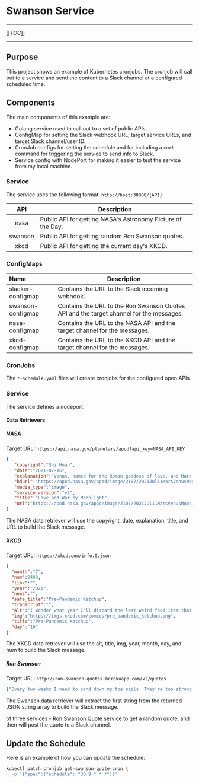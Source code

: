 # Swanson Service
***

[[_TOC_]]

***

## Purpose

This project shows an example of Kubernetes cronjobs. The cronjob will call out to a service and send the content to a Slack channel at a configured scheduled time.

## Components

The main components of this example are:

- Golang service used to call out to a set of public APIs.
- ConfigMap for setting the Slack webhook URL, target service URLs, and target Slack channel/user ID. 
- CronJob configs for setting the schedule and for including a `curl` command for triggering the service to send info to Slack.
- Service config with NodePort for making it easier to test the service from my local machine.


### Service

The service uses the following format: `http://host:30080/{API}`

| API | Description |
|:---:|---|
| nasa | Public API for getting NASA's Astronomy Picture of the Day. |
| swanson | Public API for getting random Ron Swanson quotes. |
| xkcd | Public API for getting the current day's XKCD. |

### ConfigMaps

| Name | Description |
|:---|---|
| slacker-configmap | Contains the URL to the Slack incoming webhook. |
| swanson-configmap | Contains the URL to the Ron Swanson Quotes API and the target channel for the messages. |
| nasa-configmap | Contains the URL to the NASA API and the target channel for the messages. |
| xkcd-configmap | Contains the URL to the XKCD API and the target channel for the messages. |

### CronJobs

The `*-schedule.yaml` files will create cronjobs for the configured open APIs.

### Service

The service defines a nodeport.

#### Data Retrievers

##### NASA

Target URL: `https://api.nasa.gov/planetary/apod?api_key=NASA_API_KEY`

```json
{
   "copyright":"Shi Huan",
   "date":"2021-07-16",
   "explanation":"Venus, named for the Roman goddess of love, and Mars, the war god's namesake, come together by moonlight in this serene skyview, recorded on July 11 from Lualaba province, Democratic Republic of Congo, planet Earth. Taken in the western twilight sky shortly after sunset the exposure also records earthshine illuminating the otherwise dark surface of the young crescent Moon. Of course the Moon has moved on. Venus still shines in the west though as the evening star, third brightest object in Earth's sky, after the Sun and the Moon itself. Seen here above a brilliant Venus, Mars moved even closer to the brighter planet and by July 13 could be seen only about a Moon's width away. Mars has since slowly wandered away from much brighter Venus in the twilight, but both are sliding toward bright star Regulus. Alpha star of the constellation Leo, Regulus lies off the top of this frame and anticipates a visit from Venus and then Mars in twilight skies of the coming days.",
   "hdurl":"https://apod.nasa.gov/apod/image/2107/2021Jul11MarsVenusMoon_ShiHuan.jpg",
   "media_type":"image",
   "service_version":"v1",
   "title":"Love and War by Moonlight",
   "url":"https://apod.nasa.gov/apod/image/2107/2021Jul11MarsVenusMoon_ShiHuan1024.jpg"
}
```

The NASA data retriever will use the copyright, date, explanation, title, and URL to build the Slack message.
	
##### XKCD

Target URL: `https://xkcd.com/info.0.json`

```json
{
  "month":"7",
  "num":2490,
  "link":"",
  "year":"2021",
  "news":"",
  "safe_title":"Pre-Pandemic Ketchup",
  "transcript":"",
  "alt":"I wonder what year I'll discard the last weird food item that I bought online in early 2020.",
  "img":"https://imgs.xkcd.com/comics/pre_pandemic_ketchup.png",
  "title":"Pre-Pandemic Ketchup",
  "day":"16"
}
```

The XKCD data retriever will use the alt, title, img, year, month, day, and num to build the Slack message.

##### Ron Swanson

Target URL: `http://ron-swanson-quotes.herokuapp.com/v2/quotes`

```json
["Every two weeks I need to sand down my toe nails. They're too strong for clippers."]
```

The Swanson data retriever will extract the first string from the returned JSON string array to build the Slack message.

of three services - [Ron Swanson Quote service](https://github.com/jamesseanwright/ron-swanson-quotes) to get a random quote, and then will post the quote to a Slack channel.



## Update the Schedule

Here is an example of how you can update the schedule:

```bash
kubectl patch cronjob get-swanson-quote-cron \
  -p '{"spec":{"schedule": "30 9 * * *"}}'
```

